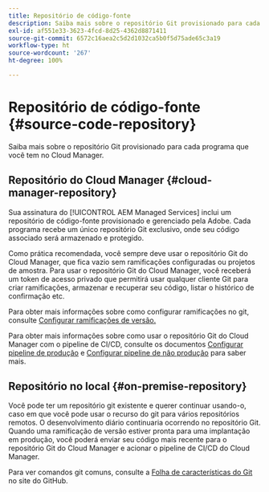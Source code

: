 ```yaml
---
title: Repositório de código-fonte
description: Saiba mais sobre o repositório Git provisionado para cada programa que você tem no Cloud Manager.
exl-id: af551e33-3623-4fcd-8d25-4362d8871411
source-git-commit: 6572c16aea2c5d2d1032ca5b0f5d75ade65c3a19
workflow-type: ht
source-wordcount: '267'
ht-degree: 100%

---
```



# Repositório de código-fonte {#source-code-repository}

Saiba mais sobre o repositório Git provisionado para cada programa que você tem no Cloud Manager.

## Repositório do Cloud Manager {#cloud-manager-repository}

Sua assinatura do [!UICONTROL AEM Managed Services] inclui um repositório de código-fonte provisionado e gerenciado pela Adobe. Cada programa recebe um único repositório Git exclusivo, onde seu código associado será armazenado e protegido.

Como prática recomendada, você sempre deve usar o repositório Git do Cloud Manager, que fica vazio sem ramificações configuradas ou projetos de amostra. Para usar o repositório Git do Cloud Manager, você receberá um token de acesso privado que permitirá usar qualquer cliente Git para criar ramificações, armazenar e recuperar seu código, listar o histórico de confirmação etc.

Para obter mais informações sobre como configurar ramificações no git, consulte [Configurar ramificações de versão.](/help/getting-started/configuring-branches.md)

Para obter mais informações sobre como usar o repositório Git do Cloud Manager com o pipeline de CI/CD, consulte os documentos [Configurar pipeline de produção](/help/using/production-pipelines.md) e [Configurar pipeline de não produção](/help/using/non-production-pipelines.md) para saber mais.

## Repositório no local {#on-premise-repository}

Você pode ter um repositório git existente e querer continuar usando-o, caso em que você pode usar o recurso do git para vários repositórios remotos. O desenvolvimento diário continuaria ocorrendo no repositório Git. Quando uma ramificação de versão estiver pronta para uma implantação em produção, você poderá enviar seu código mais recente para o repositório Git do Cloud Manager e acionar o pipeline de CI/CD do Cloud Manager.

Para ver comandos git comuns, consulte a [Folha de características do Git](https://education.github.com/git-cheat-sheet-education.pdf) no site do GitHub.
